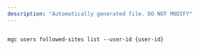 ```yaml
---
description: "Automatically generated file. DO NOT MODIFY"
---
```


```cli

mgc users followed-sites list --user-id {user-id}

```